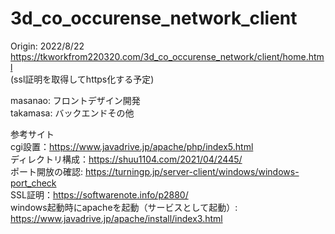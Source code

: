 # 3d_co_occurense_network_client
Origin: 2022/8/22  
https://tkworkfrom220320.com/3d_co_occurense_network/client/home.html  
(ssl証明を取得してhttps化する予定)

masanao: フロントデザイン開発  
takamasa: バックエンドその他  

参考サイト  
cgi設置：https://www.javadrive.jp/apache/php/index5.html  
ディレクトリ構成：https://shuu1104.com/2021/04/2445/  
ポート開放の確認: https://turningp.jp/server-client/windows/windows-port_check  
SSL証明：https://softwarenote.info/p2880/  
windows起動時にapacheを起動（サービスとして起動）: https://www.javadrive.jp/apache/install/index3.html  
